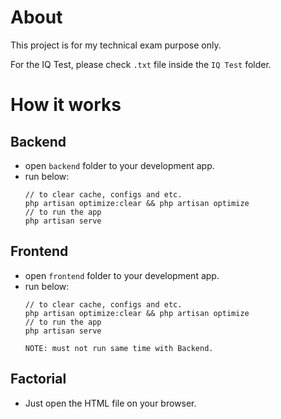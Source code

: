 # About
This project is for my technical exam purpose only.

For the IQ Test, please check `.txt` file inside the `IQ Test` folder.

# How it works

## Backend
- open `backend` folder to your development app.
- run below:
  ```
  // to clear cache, configs and etc.
  php artisan optimize:clear && php artisan optimize
  // to run the app
  php artisan serve
  ```

## Frontend
- open `frontend` folder to your development app.
- run below:
  ```
  // to clear cache, configs and etc.
  php artisan optimize:clear && php artisan optimize
  // to run the app
  php artisan serve

  NOTE: must not run same time with Backend.
  ```

## Factorial
- Just open the HTML file on your browser.
